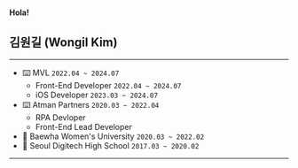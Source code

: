 #### Hola!

김원길 (Wongil Kim)
-------------------

---
- ⌨️ MVL `2022.04 ~ 2024.07`
  - Front-End Developer `2022.04 ~ 2024.07`
  - iOS Developer `2023.03 ~ 2024.07`
- ⌨️ Atman Partners `2020.03 ~ 2022.04`
  - RPA Devloper
  - Front-End Lead Developer
- 🏫 Baewha Women's University `2020.03 ~ 2022.02`
- 🎒 Seoul Digitech High School `2017.03 ~ 2020.02`
---
